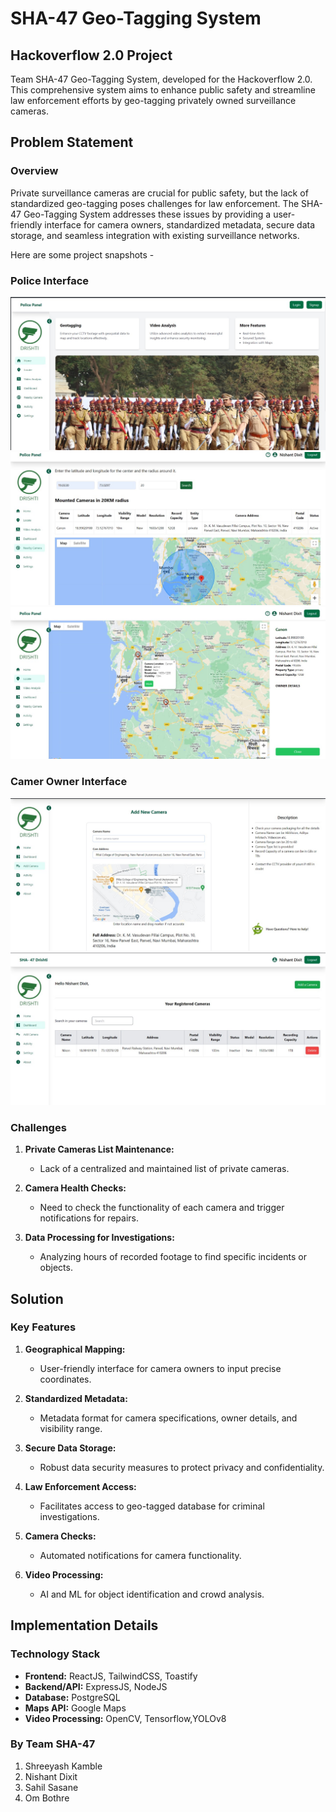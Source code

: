 # SHA-47 Geo-Tagging System

## Hackoverflow 2.0 Project

Team SHA-47 Geo-Tagging System, developed for the Hackoverflow 2.0. This comprehensive system aims to enhance public safety and streamline law enforcement efforts by geo-tagging privately owned surveillance cameras.

## Problem Statement

### Overview

Private surveillance cameras are crucial for public safety, but the lack of standardized geo-tagging poses challenges for law enforcement. The SHA-47 Geo-Tagging System addresses these issues by providing a user-friendly interface for camera owners, standardized metadata, secure data storage, and seamless integration with existing surveillance networks.

Here are some project snapshots -

### Police Interface 

![alt text](9a2281dc-9772-4caf-980a-9744283f7fb4.jpg)
![alt text](6a91cc0f-69ae-418f-8fb7-bbdca4341d2e.jpg)
![alt text](7671a0fe-106b-4192-b727-9aa843be082a.jpg)
### Camer Owner Interface 

![alt text](3454a042-7566-4f36-a390-e754379d8854.jpg)
![alt text](eef29611-df9e-432a-ac66-63a765518166.jpg)


### Challenges

1. **Private Cameras List Maintenance:**
   - Lack of a centralized and maintained list of private cameras.

2. **Camera Health Checks:**
   - Need to check the functionality of each camera and trigger notifications for repairs.

3. **Data Processing for Investigations:**
   - Analyzing hours of recorded footage to find specific incidents or objects.

## Solution

### Key Features

1. **Geographical Mapping:**
   - User-friendly interface for camera owners to input precise coordinates.

2. **Standardized Metadata:**
   - Metadata format for camera specifications, owner details, and visibility range.

3. **Secure Data Storage:**
   - Robust data security measures to protect privacy and confidentiality.

4. **Law Enforcement Access:**
   - Facilitates access to geo-tagged database for criminal investigations.

5. **Camera Checks:**
   - Automated notifications for camera functionality.

6. **Video Processing:**
   - AI and ML for object identification and crowd analysis.

## Implementation Details

### Technology Stack

- **Frontend:** ReactJS, TailwindCSS, Toastify
- **Backend/API:** ExpressJS, NodeJS
- **Database:** PostgreSQL
- **Maps API:** Google Maps 
- **Video Processing:** OpenCV, Tensorflow,YOLOv8


### By Team SHA-47

1. Shreeyash Kamble
2. Nishant Dixit
3. Sahil Sasane
4. Om Bothre

